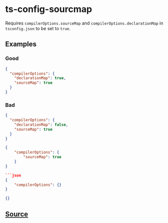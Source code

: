# ts-config-sourcmap

Requires `compilerOptions.sourceMap` and `compilerOptions.declarationMap` in `tsconfig.json` to be set to `true`.

## Examples

### Good

```json
{
  "compilerOptions": {
    "declarationMap": true,
    "sourceMap": true
  }
}
```

### Bad

```json
{
  "compilerOptions": {
    "declarationMap": false,
    "sourceMap": true
  }
}
```

````json
{
    "compilerOptions": {
        "sourceMap": true
    }
}

```json
{
    "compilerOptions": {}
}
````

```json
{}
```

## [Source](https://azuresdkspecs.z5.web.core.windows.net/TypeScriptSpec.html#ts-config-sourcemap)
